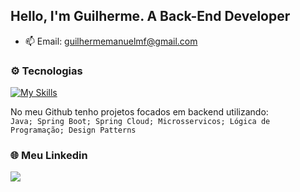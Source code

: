 ## Hello, I'm Guilherme. A Back-End Developer
 
- 📫 Email: guilhermemanuelmf@gmail.com

### ⚙️ Tecnologias
[![My Skills](https://skillicons.dev/icons?i=java,spring,mysql,mongodb,docker)](https://skillicons.dev)

No meu Github tenho projetos focados em backend utilizando: <br>
`Java; Spring Boot; Spring Cloud; Microsservicos; Lógica de Programação; Design Patterns `

### 🌐 Meu Linkedin
<div>
  <a href="https://www.linkedin.com/in/-guilherme-martins-/" target="_blank"><img src="https://img.shields.io/badge/-LinkedIn-%230077B5?style=for-the-badge&logo=linkedin&logoColor=white" target="_blank"></a>
</div>
<br>
